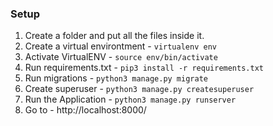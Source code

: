

### Setup
1. Create a folder and put all the files inside it.
2. Create a virtual environtment - `virtualenv env`
3. Activate VirtualENV - `source env/bin/activate`
4. Run requirements.txt - `pip3 install -r requirements.txt`
5. Run migrations - `python3 manage.py migrate`
6. Create superuser - `python3 manage.py createsuperuser`
7. Run the Application - `python3 manage.py runserver`
8. Go to - http://localhost:8000/
